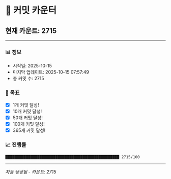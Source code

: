 # 🔢 커밋 카운터

## 현재 카운트: 2715

---

### 📊 정보
- 시작일: 2025-10-15
- 마지막 업데이트: 2025-10-15 07:57:49
- 총 커밋 수: 2715

### 🎯 목표
- [x] 1개 커밋 달성!
- [x] 10개 커밋 달성!
- [x] 50개 커밋 달성!
- [x] 100개 커밋 달성!
- [x] 365개 커밋 달성!

### 📈 진행률
```
██████████████████████████████████████████████████ 2715/100
```

---
*자동 생성됨 - 카운트: 2715*
